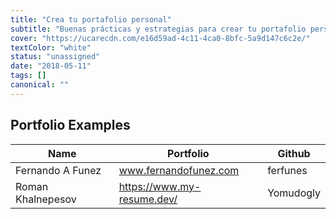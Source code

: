 ```yaml
---
title: "Crea tu portafolio personal"
subtitle: "Buenas prácticas y estrategias para crear tu portafolio personal como desarrollador"
cover: "https://ucarecdn.com/e16d59ad-4c11-4ca0-8bfc-5a9d147c6c2e/"
textColor: "white"
status: "unassigned"
date: "2018-05-11"
tags: []
canonical: ""
---
```



## Portfolio Examples

| Name              | Portfolio                   | Github        |
| --------------    | --------------------------  | ------------  |
| Fernando A Funez  | www.fernandofunez.com       | ferfunes      |
| Roman Khalnepesov | https://www.my-resume.dev/  | Yomudogly     |
